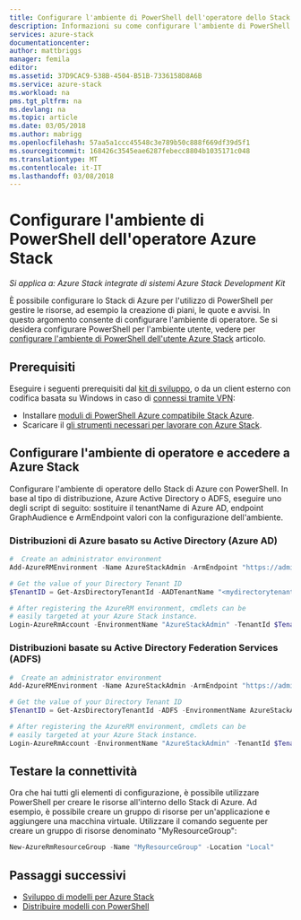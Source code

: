 ```yaml
---
title: Configurare l'ambiente di PowerShell dell'operatore dello Stack di Azure | Documenti Microsoft
description: Informazioni su come configurare l'ambiente di PowerShell dell'operatore dello Stack di Azure.
services: azure-stack
documentationcenter: 
author: mattbriggs
manager: femila
editor: 
ms.assetid: 37D9CAC9-538B-4504-B51B-7336158D8A6B
ms.service: azure-stack
ms.workload: na
pms.tgt_pltfrm: na
ms.devlang: na
ms.topic: article
ms.date: 03/05/2018
ms.author: mabrigg
ms.openlocfilehash: 57aa5a1ccc45548c3e789b50c888f669df39d5f1
ms.sourcegitcommit: 168426c3545eae6287febecc8804b1035171c048
ms.translationtype: MT
ms.contentlocale: it-IT
ms.lasthandoff: 03/08/2018
---
```

# <a name="configure-the-azure-stack-operators-powershell-environment"></a>Configurare l'ambiente di PowerShell dell'operatore Azure Stack

*Si applica a: Azure Stack integrate di sistemi Azure Stack Development Kit*

È possibile configurare lo Stack di Azure per l'utilizzo di PowerShell per gestire le risorse, ad esempio la creazione di piani, le quote e avvisi. In questo argomento consente di configurare l'ambiente di operatore. Se si desidera configurare PowerShell per l'ambiente utente, vedere per [configurare l'ambiente di PowerShell dell'utente Azure Stack](user/azure-stack-powershell-configure-user.md) articolo.

## <a name="prerequisites"></a>Prerequisiti

Eseguire i seguenti prerequisiti dal [kit di sviluppo](azure-stack-connect-azure-stack.md#connect-to-azure-stack-with-remote-desktop), o da un client esterno con codifica basata su Windows in caso di [connessi tramite VPN](azure-stack-connect-azure-stack.md#connect-to-azure-stack-with-vpn): 

* Installare [moduli di PowerShell Azure compatibile Stack Azure](azure-stack-powershell-install.md).  
* Scaricare il [gli strumenti necessari per lavorare con Azure Stack](azure-stack-powershell-download.md).  

## <a name="configure-the-operator-environment-and-sign-in-to-azure-stack"></a>Configurare l'ambiente di operatore e accedere a Azure Stack

Configurare l'ambiente di operatore dello Stack di Azure con PowerShell. In base al tipo di distribuzione, Azure Active Directory o ADFS, eseguire uno degli script di seguito: sostituire il tenantName di Azure AD, endpoint GraphAudience e ArmEndpoint valori con la configurazione dell'ambiente.

### <a name="azure-active-directory-azure-ad-based-deployments"></a>Distribuzioni di Azure basato su Active Directory (Azure AD)

````powershell  
#  Create an administrator environment
Add-AzureRMEnvironment -Name AzureStackAdmin -ArmEndpoint "https://adminmanagement.local.azurestack.external"

# Get the value of your Directory Tenant ID
$TenantID = Get-AzsDirectoryTenantId -AADTenantName "<mydirectorytenant>.onmicrosoft.com" -EnvironmentName AzureStackAdmin

# After registering the AzureRM environment, cmdlets can be 
# easily targeted at your Azure Stack instance.
Login-AzureRmAccount -EnvironmentName "AzureStackAdmin" -TenantId $TenantID
````


### <a name="active-directory-federation-services-ad-fs-based-deployments"></a>Distribuzioni basate su Active Directory Federation Services (ADFS)

````powershell  
#  Create an administrator environment
Add-AzureRMEnvironment -Name AzureStackAdmin -ArmEndpoint "https://adminmanagement.local.azurestack.external"

# Get the value of your Directory Tenant ID
$TenantID = Get-AzsDirectoryTenantId -ADFS -EnvironmentName AzureStackAdmin

# After registering the AzureRM environment, cmdlets can be 
# easily targeted at your Azure Stack instance.
Login-AzureRmAccount -EnvironmentName "AzureStackAdmin" -TenantId $TenantID
````

## <a name="test-the-connectivity"></a>Testare la connettività

Ora che hai tutti gli elementi di configurazione, è possibile utilizzare PowerShell per creare le risorse all'interno dello Stack di Azure. Ad esempio, è possibile creare un gruppo di risorse per un'applicazione e aggiungere una macchina virtuale. Utilizzare il comando seguente per creare un gruppo di risorse denominato "MyResourceGroup":

```powershell
New-AzureRmResourceGroup -Name "MyResourceGroup" -Location "Local"
```

## <a name="next-steps"></a>Passaggi successivi
* [Sviluppo di modelli per Azure Stack](user/azure-stack-develop-templates.md)
* [Distribuire modelli con PowerShell](user/azure-stack-deploy-template-powershell.md)
